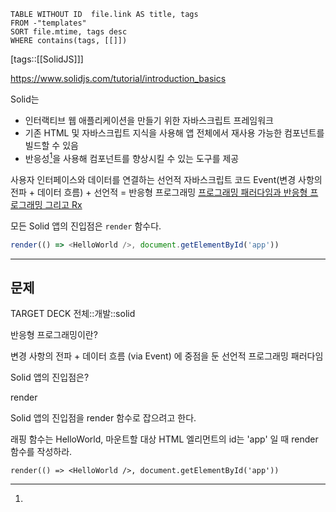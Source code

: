 <!--Basic Template V0.0.2 Start -->
```dataview
TABLE WITHOUT ID  file.link AS title, tags
FROM -"templates"
SORT file.mtime, tags desc
WHERE contains(tags, [[]])
```
<!--Basic Template V0.0.2 End -->
[tags::[[SolidJS]]]

https://www.solidjs.com/tutorial/introduction_basics

Solid는 
- 인터랙티브 웹 애플리케이션을 만들기 위한 자바스크립트 프레임워크
- 기존 HTML 및 자바스크립트 지식을 사용해 앱 전체에서 재사용 가능한 컴포넌트를 빌드할 수 있음
- 반응성[^반응성]을 사용해 컴포넌트를 향상시킬 수 있는 도구를 제공

[^반응성]: 
사용자 인터페이스와 데이터를 연결하는 선언적 자바스크립트 코드
Event(변경 사항의 전파 + 데이터 흐름) + 선언적 = 반응형 프로그래밍
[프로그래밍 패러다임과 반응형 프로그래밍 그리고 Rx](https://velog.io/@teo/reactive-programming)

모든 Solid 앱의 진입점은 `render` 함수다.

```ts
render(() => <HelloWorld />, document.getElementById('app'))
```

---



## 문제

TARGET DECK
전체::개발::solid

<!--ankiQ-->

반응형 프로그래밍이란?

<!--ankiA-->

변경 사항의 전파 + 데이터 흐름 (via Event) 에 중점을 둔 선언적 프로그래밍 패러다임

<!--ankiE-->
<!--ID: 1664943788324-->


<!--ankiQ-->

Solid 앱의 진입점은?

<!--ankiA-->

render

<!--ankiE-->
<!--ID: 1664943788336-->


<!--ankiQ-->

Solid 앱의 진입점을 render 함수로 잡으려고 한다.

래핑 함수는 HelloWorld, 마운트할 대상 HTML 엘리먼트의 id는 'app' 일 때 render 함수를 작성하라.

<!--ankiA-->

`render(() => <HelloWorld />, document.getElementById('app'))`

<!--ankiE-->
<!--ID: 1664943788342-->

